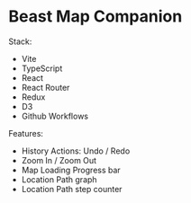 # Beast Map Companion

Stack:

- Vite
- TypeScript
- React
- React Router
- Redux
- D3
- Github Workflows

Features:

- History Actions: Undo / Redo
- Zoom In / Zoom Out
- Map Loading Progress bar
- Location Path graph
- Location Path step counter
